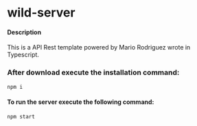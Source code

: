# wild-server
#### Description
This is a API Rest template powered by Mario Rodriguez wrote in Typescript.
### After download execute the installation command:
```
npm i
```
#### To run the server execute the following command:
```
npm start
```
